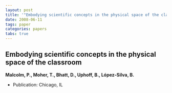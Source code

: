 ```yaml
---
layout: post
title: '"Embodying scientific concepts in the physical space of the classroom"'
date: 2008-06-11
tags: paper
categories: papers
tabs: true
---
```


## Embodying scientific concepts in the physical space of the classroom
**Malcolm, P., Moher, T., Bhatt, D., Uphoff, B., L&oacute;pez-Silva, B.**
- Publication: Chicago, IL
